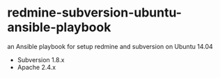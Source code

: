 redmine-subversion-ubuntu-ansible-playbook
==========================================

an Ansible playbook for setup redmine and subversion on Ubuntu 14.04

- Subversion 1.8.x
- Apache 2.4.x

